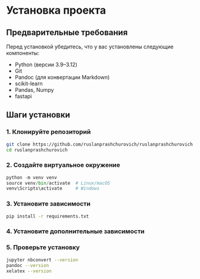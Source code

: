 # Установка проекта

## Предварительные требования

Перед установкой убедитесь, что у вас установлены следующие компоненты:

- Python (версии 3.9–3.12)
- Git
- Pandoc (для конвертации Markdown)
- scikit-learn
- Pandas, Numpy
- fastapi

## Шаги установки

### 1. Клонируйте репозиторий

```bash
git clone https://github.com/ruslanprashchurovich/ruslanprashchurovich.git
cd ruslanprashchurovich
```

### 2. Создайте виртуальное окружение

```python
python -m venv venv
source venv/bin/activate  # Linux/macOS
venv\Scripts\activate     # Windows
```

### 3. Установите зависимости

```bash
pip install -r requirements.txt
```

### 4. Установите дополнительные зависимости

### 5. Проверьте установку

```bash
jupyter nbconvert --version
pandoc --version
xelatex --version
```
